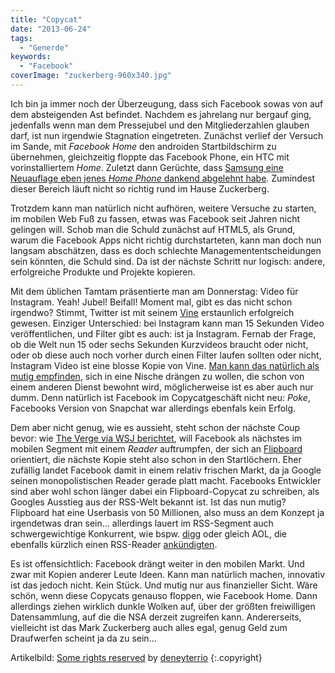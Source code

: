 ```yaml
---
title: "Copycat"
date: "2013-06-24"
tags:
  - "Generde"
keywords:
  - "Facebook"
coverImage: "zuckerberg-960x340.jpg"
---
```


Ich bin ja immer noch der Überzeugung, dass sich Facebook sowas von auf dem absteigenden Ast befindet. Nachdem es jahrelang nur bergauf ging, jedenfalls wenn man dem Pressejubel und den Mitgliederzahlen glauben darf, ist nun irgendwie Stagnation eingetreten. Zunächst verlief der Versuch im Sande, mit _Facebook Home_ den androiden Startbildschirm zu übernehmen, gleichzeitig floppte das Facebook Phone, ein HTC mit vorinstalliertem _Home_. Zuletzt dann Gerüchte, dass [Samsung eine Neuauflage eben jenes _Home Phone_ dankend abgelehnt habe](http://www.heise.de/newsticker/meldung/Bericht-Samsung-laesst-Zuckerberg-abblitzen-1893742.html). Zumindest dieser Bereich läuft nicht so richtig rund im Hause Zuckerberg.

Trotzdem kann man natürlich nicht aufhören, weitere Versuche zu starten, im mobilen Web Fuß zu fassen, etwas was Facebook seit Jahren nicht gelingen will. Schob man die Schuld zunächst auf HTML5, als Grund, warum die Facebook Apps nicht richtig durchstarteten, kann man doch nun langsam abschätzen, dass es doch schlechte Managemententscheidungen sein könnten, die Schuld sind. Da ist der nächste Schritt nur logisch: andere, erfolgreiche Produkte und Projekte kopieren.

Mit dem üblichen Tamtam präsentierte man am Donnerstag: Video für Instagram. Yeah! Jubel! Beifall! Moment mal, gibt es das nicht schon irgendwo? Stimmt, Twitter ist mit seinem [Vine](https://vine.co/) erstaunlich erfolgreich gewesen. Einziger Unterschied: bei Instagram kann man 15 Sekunden Video veröffentlichen, und Filter gibt es auch: ist ja Instagram. Fernab der Frage, ob die Welt nun 15 oder sechs Sekunden Kurzvideos braucht oder nicht, oder ob diese auch noch vorher durch einen Filter laufen sollten oder nicht, Instagram Video ist eine blosse Kopie von Vine. [Man kann das natürlich als mutig empfinden](http://netzwertig.com/2013/06/21/video-fuer-instagram-facebook-beweist-dass-es-risikobereitschaft-nicht-verlernt-hat/), sich in eine Nische drängen zu wollen, die schon von einem anderen Dienst bewohnt wird, möglicherweise ist es aber auch nur dumm. Denn natürlich ist Facebook im Copycatgeschäft nicht neu: _Poke_, Facebooks Version von Snapchat war allerdings ebenfals kein Erfolg.

Dem aber nicht genug, wie es aussieht, steht schon der nächste Coup bevor: wie [The Verge via WSJ berichtet](http://www.theverge.com/2013/6/23/4457966/facebook-working-on-news-reader-app-wsj), will Facebook als nächstes im mobilen Segment mit einem _Reader_ auftrumpfen, der sich an [Flipboard](http://flipboard.com/) orientiert, die nächste Kopie steht also schon in den Startlöchern. Eher zufällig landet Facebook damit in einem relativ frischen Markt, da ja Google seinen monopolistischen Reader gerade platt macht. Facebooks Entwickler sind aber wohl schon länger dabei ein Flipboard-Copycat zu schreiben, als Googles Ausstieg aus der RSS-Welt bekannt ist. Ist das nun mutig? Flipboard hat eine Userbasis von 50 Millionen, also muss an dem Konzept ja irgendetwas dran sein… allerdings lauert im RSS-Segment auch schwergewichtige Konkurrent, wie bspw. [digg](http://blog.digg.com/post/53203926175/digg-reader-update) oder gleich AOL, die ebenfalls kürzlich einen RSS-Reader [ankündigten](http://mashable.com/2013/06/21/aol-reader-rss/).

Es ist offensichtlich: Facebook drängt weiter in den mobilen Markt. Und zwar mit Kopien anderer Leute Ideen. Kann man natürlich machen, innovativ ist das jedoch nicht. Kein Stück. Und mutig nur aus finanzieller Sicht. Wäre schön, wenn diese Copycats genauso floppen, wie Facebook Home. Dann allerdings ziehen wirklich dunkle Wolken auf, über der größten freiwilligen Datensammlung, auf die die NSA derzeit zugreifen kann. Andererseits, vielleicht ist das Mark Zuckerberg auch alles egal, genug Geld zum Draufwerfen scheint ja da zu sein…

Artikelbild:  [Some rights reserved](http://creativecommons.org/licenses/by/2.0/) by [deneyterrio](http://www.flickr.com/photos/deneyterrio/)  {:.copyright}
